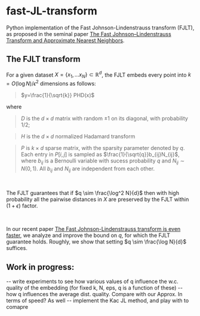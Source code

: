 # fast-JL-transform
Python implementation of the Fast Johnson-Lindenstrauss transform (FJLT), as proposed in the seminal paper [The Fast Johnson–Lindenstrauss Transform and Approximate Nearest Neighbors](https://epubs.siam.org/doi/epdf/10.1137/060673096). 


## The FJLT transform 

For a given dataset $X=\{x_1, \ldots x_N\} \subset \mathbb{R}^d$, the FJLT embeds every point into $k=O(\log N)/\epsilon^2$ dimensions as follows: 
<br>
> $y=\frac{1}{\sqrt{k}} PHD(x)$ 

where 
> $D$ is the $d\times d$ matrix with random $\pm 1$ on its diagonal, with probability $1/2$; 

> $H$ is the $d\times d$ normalized Hadamard transform

> $P$ is $k\times d$ sparse matrix, with the sparsity parameter denoted by $q$. Each entry in $P[i,j]$ is sampled as $\frac{1}{\sqrt{q}}b_{ij}N_{ij}$, where $b_{ij}$ is a Bernoulli variable with sucess probability $q$ and $N_{ij} \sim N(0, 1)$. All $b_{ij}$ and $N_{ij}$ are independent from each other.
<br>

The FJLT guarantees that if $q \sim \frac{\log^2 N}{d}$ then with high probability all the pairwise distances in $X$ are preserved by the FJLT within $(1+\epsilon)$ factor.

<br>

In our recent paper [The Fast Johnson-Lindenstrauss transform is even faster](https://arxiv.org/abs/2204.01800), we analyze and improve the bound on $q$, for which the FJLT guarantee holds. Roughly, we show that setting $q \sim \frac{\log N}{d}$ suffices.  

## Work in progress:
-- write experiments to see how various values of q influence the w.c. quality of the embedding (for fixed k, N, eps, q is a function of these)
-- how q influences the average dist. quality. Compare with our Approx. In terms of speed? As well 
-- implement the Kac JL method, and play with to comapre 

